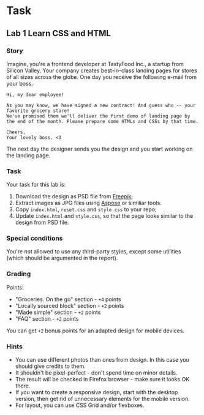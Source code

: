 #  Task 

## Lab 1 Learn CSS and HTML

### Story

Imagine, you're a frontend developer at TastyFood Inc., a startup from Silicon Valley. Your company creates best-in-class landing pages for stores of all sizes across the globe. One day you receive the following e-mail from your boss.

```TXT
Hi, my dear employee!

As you may know, we have signed a new contract! And guess who -- your favorite grocery store!
We've promised them we'll deliver the first demo of landing page by the end of the month. Please prepare some HTMLs and CSSs by that time.

Cheers,
Your lovely boss. <3
```

The next day the designer sends you the design and you start working on the landing page.

### Task

Your task for this lab is:

1. Download the design as PSD file from [Freepik](https://www.freepik.com/free-psd/grocery-delivery-service-web-template_17734553.htm);
2. Extract images as JPG files using [Aspose](https://products.aspose.app/psd/extract) or similiar tools.
3. Copy `index.html`, `reset.css` and `style.css` to your repo;
4. Update `index.html` and `style.css`, so that the page looks similar to the design from PSD file.

### Special conditions

You're not allowed to use any third-party styles, except some utilities (which should be argumented in the report).

### Grading

Points:

- "Groceries. On the go" section - `+4` points
- "Locally sourced block" section - `+2` points
- "Made simple" section - `+2` points
- "FAQ" section - `+2` points

You can get `+2` bonus points for an adapted design for mobile devices.

### Hints

- You can use different photos than ones from design. In this case you should give credits to them.
- It shouldn't be pixel-perfect - don't spend time on minor details.
- The result will be checked in Firefox browser - make sure it looks OK there.
- If you want to create a responsive design, start with the desktop version, then get rid of unnecessary elements for the mobile version.
- For layout, you can use CSS Grid and/or flexboxes.

